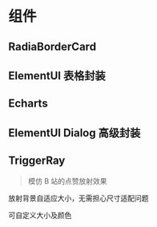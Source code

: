 # 组件

## RadiaBorderCard

<DemoBlock  src="components/RadiaBorderCard/demo.vue" demo="components/RadiaBorderCard/demo.vue"/>

## ElementUI 表格封装

<DemoBlock  src="components/Table/demo.vue" demo="components/Table/demo.vue"/>

## Echarts

<DemoBlock  src="components/Echarts/demo.vue" demo="components/Echarts/demo.vue"/>

## ElementUI Dialog 高级封装

<DemoBlock  src="components/Dialog/demo.vue" demo="components/Dialog/demo.vue"/>

<!-- ## 抛物线 -->

<!-- <DemoBlock  src="components/Parabolic/Parabolic.vue" demo="components/Parabolic/Parabolic.vue"/> -->

## TriggerRay

> 模仿 B 站的点赞放射效果

放射背景自适应大小，无需担心尺寸适配问题

<DemoBlock  src="components/TriggerRay/demo1.vue" demo="components/TriggerRay/demo1.vue"/>

可自定义大小及颜色

<DemoBlock  src="components/TriggerRay/demo2.vue" demo="components/TriggerRay/demo2.vue"/>

